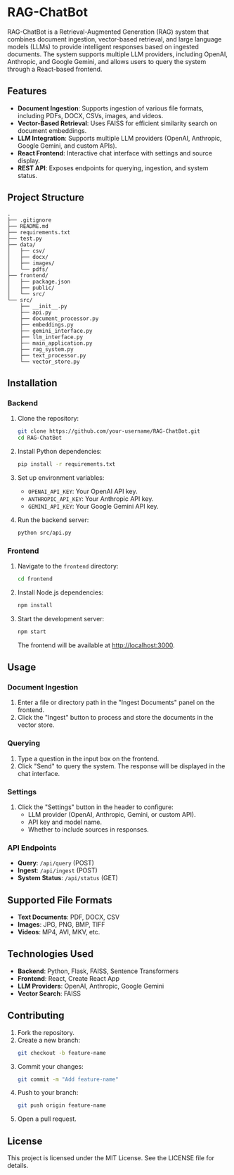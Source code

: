 # RAG-ChatBot

RAG-ChatBot is a Retrieval-Augmented Generation (RAG) system that combines document ingestion, vector-based retrieval, and large language models (LLMs) to provide intelligent responses based on ingested documents. The system supports multiple LLM providers, including OpenAI, Anthropic, and Google Gemini, and allows users to query the system through a React-based frontend.

## Features

- **Document Ingestion**: Supports ingestion of various file formats, including PDFs, DOCX, CSVs, images, and videos.
- **Vector-Based Retrieval**: Uses FAISS for efficient similarity search on document embeddings.
- **LLM Integration**: Supports multiple LLM providers (OpenAI, Anthropic, Google Gemini, and custom APIs).
- **React Frontend**: Interactive chat interface with settings and source display.
- **REST API**: Exposes endpoints for querying, ingestion, and system status.

## Project Structure

```
.
├── .gitignore
├── README.md
├── requirements.txt
├── test.py
├── data/
│   ├── csv/
│   ├── docx/
│   ├── images/
│   └── pdfs/
├── frontend/
│   ├── package.json
│   ├── public/
│   └── src/
└── src/
    ├── __init__.py
    ├── api.py
    ├── document_processor.py
    ├── embeddings.py
    ├── gemini_interface.py
    ├── llm_interface.py
    ├── main_application.py
    ├── rag_system.py
    ├── text_processor.py
    └── vector_store.py
```

## Installation

### Backend

1. Clone the repository:
   ```bash
   git clone https://github.com/your-username/RAG-ChatBot.git
   cd RAG-ChatBot
   ```

2. Install Python dependencies:
   ```bash
   pip install -r requirements.txt
   ```

3. Set up environment variables:
   - `OPENAI_API_KEY`: Your OpenAI API key.
   - `ANTHROPIC_API_KEY`: Your Anthropic API key.
   - `GEMINI_API_KEY`: Your Google Gemini API key.

4. Run the backend server:
   ```bash
   python src/api.py
   ```

### Frontend

1. Navigate to the `frontend` directory:
   ```bash
   cd frontend
   ```

2. Install Node.js dependencies:
   ```bash
   npm install
   ```

3. Start the development server:
   ```bash
   npm start
   ```

   The frontend will be available at [http://localhost:3000](http://localhost:3000).

## Usage

### Document Ingestion

1. Enter a file or directory path in the "Ingest Documents" panel on the frontend.
2. Click the "Ingest" button to process and store the documents in the vector store.

### Querying

1. Type a question in the input box on the frontend.
2. Click "Send" to query the system. The response will be displayed in the chat interface.

### Settings

1. Click the "Settings" button in the header to configure:
   - LLM provider (OpenAI, Anthropic, Gemini, or custom API).
   - API key and model name.
   - Whether to include sources in responses.

### API Endpoints

- **Query**: `/api/query` (POST)
- **Ingest**: `/api/ingest` (POST)
- **System Status**: `/api/status` (GET)

## Supported File Formats

- **Text Documents**: PDF, DOCX, CSV
- **Images**: JPG, PNG, BMP, TIFF
- **Videos**: MP4, AVI, MKV, etc.

## Technologies Used

- **Backend**: Python, Flask, FAISS, Sentence Transformers
- **Frontend**: React, Create React App
- **LLM Providers**: OpenAI, Anthropic, Google Gemini
- **Vector Search**: FAISS

## Contributing

1. Fork the repository.
2. Create a new branch:
   ```bash
   git checkout -b feature-name
   ```
3. Commit your changes:
   ```bash
   git commit -m "Add feature-name"
   ```
4. Push to your branch:
   ```bash
   git push origin feature-name
   ```
5. Open a pull request.

## License

This project is licensed under the MIT License. See the LICENSE file for details.